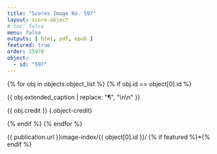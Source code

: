 ```yaml
---
title: "Scores Image No. 597"
layout: score-object
# toc: false
menu: false
outputs: [ html, pdf, epub ]
featured: true
order: 15970
object:
  - id: "597"
---
```


{% for obj in objects.object_list %}
{% if obj.id == object[0].id %}

{{ obj.extended_caption | replace: "¶", "\n\n" }}

{{ obj.credit }} {.object-credit}

{% endif %}
{% endfor %}

<div class="object-credit object-url is-print-only">

{{ publication.url }}image-index/{{ object[0].id }}/ {% if featured %}*{% endif %}

</div>
